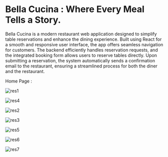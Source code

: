 # Bella Cucina : Where Every Meal Tells a Story.


Bella Cucina is a modern restaurant web application designed to simplify table reservations and enhance the dining experience. Built using React for a smooth and responsive user interface, the app offers seamless navigation for customers. The backend efficiently handles reservation requests, and the integrated booking form allows users to reserve tables directly. Upon submitting a reservation, the system automatically sends a confirmation email to the restaurant, ensuring a streamlined process for both the diner and the restaurant.


Home Page :

![res1](https://github.com/user-attachments/assets/622d6edc-da3a-4a33-9b70-46512f866fb6)

![res4](https://github.com/user-attachments/assets/5019dbc8-e44f-42f2-b8d6-55446c302c56)

![res2](https://github.com/user-attachments/assets/bbdc02ae-ded4-4e96-ba84-160af1b9f7ba)

![res3](https://github.com/user-attachments/assets/22487614-bd2a-47ad-afe3-83218c2d6249)

![res5](https://github.com/user-attachments/assets/63997d5b-cbce-4c11-87dd-b486874495bc)

![res6](https://github.com/user-attachments/assets/7dafe2f2-300a-4c34-9d23-0dfdd9ac390b)

![res7](https://github.com/user-attachments/assets/9038e2e8-ad2f-4d1c-b7dd-b740fa0b7b16)






